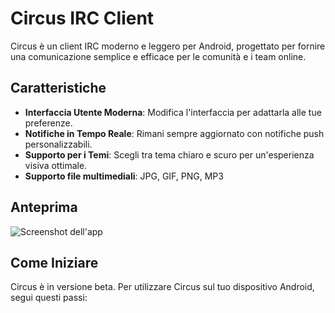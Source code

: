 # Circus IRC Client

Circus è un client IRC moderno e leggero per Android, progettato per fornire una comunicazione semplice e efficace per le comunità e i team online.

## Caratteristiche

- **Interfaccia Utente Moderna**: Modifica l'interfaccia per adattarla alle tue preferenze.
- **Notifiche in Tempo Reale**: Rimani sempre aggiornato con notifiche push personalizzabili.
- **Supporto per i Temi**: Scegli tra tema chiaro e scuro per un'esperienza visiva ottimale.
- **Supporto file multimediali**: JPG, GIF, PNG, MP3

## Anteprima

![Screenshot dell'app](link-alla-screenshot)

## Come Iniziare

Circus è in versione beta. Per utilizzare Circus sul tuo dispositivo Android, segui questi passi:
